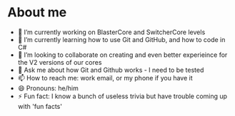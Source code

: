 # About me

- 🔭 I’m currently working on BlasterCore and SwitcherCore levels
- 🌱 I’m currently learning how to use Git and GitHub, and how to code in C#
- 👯 I’m looking to collaborate on creating and even better experieince for the V2 versions of our cores
- 💬 Ask me about how Git and Github works - I need to be tested
- 📫 How to reach me: work email, or my phone if you have it
- 😄 Pronouns: he/him
- ⚡ Fun fact: I know a bunch of useless trivia but have trouble coming up with 'fun facts'
